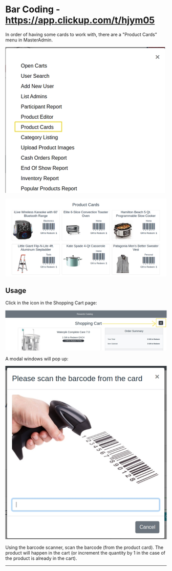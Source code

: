 # Bar Coding - https://app.clickup.com/t/hjym05

In order of having some cards to work with, there are a "Product Cards"  menu in MasterAdmin.

![ProductCardsList](./ProductCardsList.jpg)

![ProductCards](./ProductCards.png)

## Usage 

Click in the icon in the Shopping Cart page:

![BarCodingIcon](./BarCodingIcon.jpg)

A modal windows will pop up:

![BarCodingModal](./BarCodingModal.jpg)

Using the barcode scanner, scan the barcode (from the product card).
The product will happen in the cart (or increment the quantity by 1 in the case of the product is already in the cart).

---